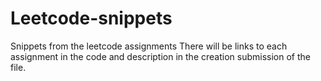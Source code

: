 # Leetcode-snippets
Snippets from the leetcode assignments
There will be links to each assignment in the code and description in the creation submission of the file.
